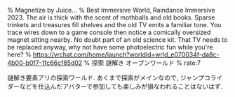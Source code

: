 % Magnetize by Juice․․․
% Best Immersive World‚ Raindance Immersive 2023․ The air is thick with the scent of mothballs and old books․ Sparse trinkets and treasures fill shelves and the old TV emits a familiar tone․ You trace wires down to a game console then notice a comically oversized magnet sitting nearby․ No doubt part of an old science kit․ That TV needs to be replaced anyway‚ why not have some photoelectric fun while you're here?
% https://vrchat.com/home/launch?worldId=wrld_e070034f-da8c-4b00-b0f7-1fc66cf85d02
% 探索 謎解き オープンワールド
% rate:7

謎解き要素アリの探索ワールド.
あくまで探索がメインなので, ジャンプコライダーなどを仕込んだアバターで参加しても楽しみが損なわれることはないはず.
